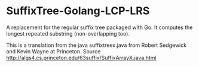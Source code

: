 SuffixTree-Golang-LCP-LRS
=========================

A replacement for the regular suffix tree packaged with Go. It computes the longest repeated substring (non-overlapping too).

This is a translation from the java suffixtreex.java from Robert Sedgewick and Kevin Wayne at Princeton. Source http://algs4.cs.princeton.edu/63suffix/SuffixArrayX.java.html
